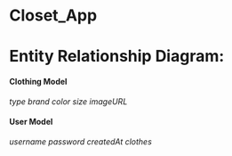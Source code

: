 # Closet_App

# Entity Relationship Diagram:

#### Clothing Model
*type*
*brand*
*color*
*size*
*imageURL*

#### User Model
*username*
*password*
*createdAt*
*clothes*
